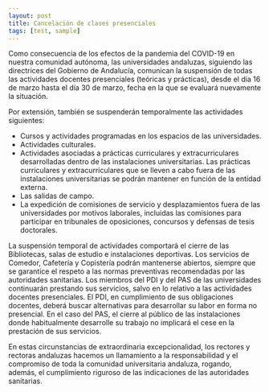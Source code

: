 ```yaml
---
layout: post
title: Cancelación de clases presenciales
tags: [test, sample]
---
```

Como consecuencia de los efectos de la pandemia del COVID-19 en nuestra comunidad autónoma, las universidades andaluzas, siguiendo las directrices del Gobierno de Andalucía, comunican la suspensión de todas las actividades docentes presenciales (teóricas y prácticas), desde el día 16 de marzo hasta el día 30 de marzo, fecha en la que se evaluará nuevamente la situación.

Por extensión, también se suspenderán temporalmente las actividades siguientes:

* Cursos y actividades programadas en los espacios de las universidades.
* Actividades culturales.
* Actividades asociadas a prácticas curriculares y extracurriculares desarrolladas dentro de las instalaciones universitarias. Las prácticas curriculares y extracurriculares que se lleven a cabo fuera de las instalaciones universitarias se podrán mantener en función de la entidad externa.
* Las salidas de campo.
* La expedición de comisiones de servicio y desplazamientos fuera de las universidades por motivos laborales, incluidas las comisiones para participar en tribunales de oposiciones, concursos y defensas de tesis doctorales.

La suspensión temporal de actividades comportará el cierre de las Bibliotecas, salas de estudio e instalaciones deportivas.
Los servicios de Comedor, Cafetería y Copistería podrán mantenerse abiertos, siempre que se garantice el respeto a las normas preventivas recomendadas por las autoridades sanitarias.
Los miembros del PDI y del PAS de las universidades continuarán prestando sus servicios, salvo en lo relativo a las actividades docentes presenciales.
El PDI, en cumplimiento de sus obligaciones docentes, deberá buscar alternativas para desarrollar su labor en forma no presencial.
En el caso del PAS, el cierre al público de las instalaciones donde habitualmente desarrolle su trabajo no implicará el cese en la prestación de sus servicios.

En estas circunstancias de extraordinaria excepcionalidad, los rectores y rectoras andaluzas hacemos un llamamiento a la responsabilidad y el compromiso de toda la comunidad universitaria andaluza, rogando, además, el cumplimiento riguroso de las indicaciones de las autoridades sanitarias.